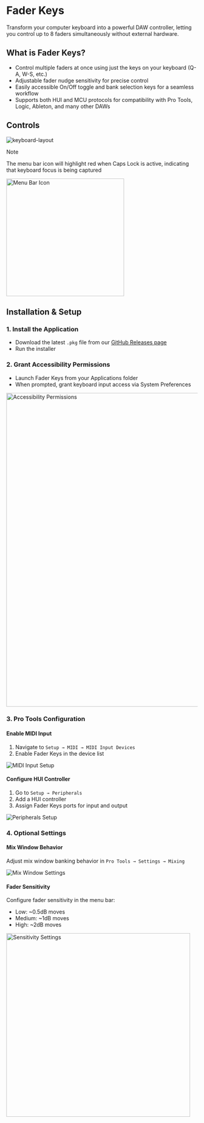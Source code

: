 # Fader Keys

Transform your computer keyboard into a powerful DAW controller, letting you control up to 8 faders simultaneously without external hardware.

## What is Fader Keys?

- Control multiple faders at once using just the keys on your keyboard (Q-A, W-S, etc.)
- Adjustable fader nudge sensitivity for precise control
- Easily accessible On/Off toggle and bank selection keys for a seamless workflow
- Supports both HUI and MCU protocols for compatibility with Pro Tools, Logic, Ableton, and many other DAWs

## Controls

![keyboard-layout](https://github.com/user-attachments/assets/02287bdf-8e30-40b4-9442-8fb681ef0b3d)

> [!NOTE]
> The menu bar icon will highlight red when Caps Lock is active, indicating that keyboard focus is being captured


<img width="310" alt="Menu Bar Icon" src="https://github.com/user-attachments/assets/855dc981-e244-4239-a6be-60b0e7b0fd66" />

## Installation & Setup

### 1. Install the Application
- Download the latest `.pkg` file from our [GitHub Releases page](https://github.com/westonclark/fader-keys/releases)
- Run the installer

### 2. Grant Accessibility Permissions
- Launch Fader Keys from your Applications folder
- When prompted, grant keyboard input access via System Preferences

<img width="827" alt="Accessibility Permissions" src="https://github.com/user-attachments/assets/15fc156d-0092-4b31-8757-6151aae2061c" />

### 3. Pro Tools Configuration

#### Enable MIDI Input
1. Navigate to `Setup → MIDI → MIDI Input Devices`
2. Enable Fader Keys in the device list

<img src="https://github.com/user-attachments/assets/8de6b837-3589-4f5b-97af-dbb4095a79be" alt="MIDI Input Setup">

#### Configure HUI Controller
1. Go to `Setup → Peripherals`
2. Add a HUI controller
3. Assign Fader Keys ports for input and output

<img src="https://github.com/user-attachments/assets/8f3c6e2e-6c1f-4249-8544-246c7885916b" alt="Peripherals Setup">

### 4. Optional Settings

#### Mix Window Behavior
Adjust mix window banking behavior in `Pro Tools → Settings → Mixing`

<img src="https://github.com/user-attachments/assets/63637c14-4e0f-42d4-86b0-e4f643e84683" alt="Mix Window Settings">

#### Fader Sensitivity
Configure fader sensitivity in the menu bar:
- Low: ~0.5dB moves
- Medium: ~1dB moves
- High: ~2dB moves

<img width="484" alt="Sensitivity Settings" src="https://github.com/user-attachments/assets/e9879612-2c1b-44d5-8a44-102d6e06c681" />
